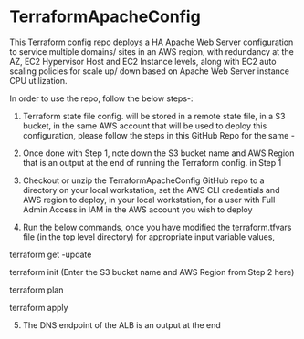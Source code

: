 # TerraformApacheConfig
This Terraform config repo deploys a HA Apache Web Server configuration to service multiple domains/ sites in an AWS region, 
with redundancy at the AZ, EC2 Hypervisor Host and EC2 Instance levels, along with EC2 auto scaling policies for scale up/ down based on Apache Web Server instance CPU utilization.


In order to use the repo, follow the below steps-:

1) Terraform state file config. will be stored in a remote state file, in a S3 bucket, in the same AWS account that will be used to deploy this configuration, please follow the steps in this GitHub Repo for the same -

2) Once done with Step 1, note down the S3 bucket name and AWS Region that is an output at the end of running the Terraform config. in Step 1

3) Checkout or unzip the TerraformApacheConfig GitHub repo to a directory on your local workstation, set the AWS CLI credentials and AWS region to deploy, in your local workstation, for a user with Full Admin Access in IAM in the AWS account you wish to deploy

4) Run the below commands, once you have modified the terraform.tfvars file (in the top level directory) for appropriate input variable values,


terraform get -update

terraform init (Enter the S3 bucket name and AWS Region from Step 2 here)

terraform plan

terraform apply

5) The DNS endpoint of the ALB is an output at the end


   
